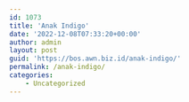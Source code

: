 ```yaml
---
id: 1073
title: 'Anak Indigo'
date: '2022-12-08T07:33:20+00:00'
author: admin
layout: post
guid: 'https://bos.awn.biz.id/anak-indigo/'
permalink: /anak-indigo/
categories:
    - Uncategorized
---
```


